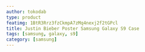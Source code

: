 ```yaml
---
author: tokodab
type: product
featimg: 1BtR3Rrz3fzCkmpA7zMq4nexj2f2tGPcl
title: Justin Bieber Poster Samsung Galaxy S9 Case
tags: [samsung, galaxy, s9]
category: [samsung]
---
```


